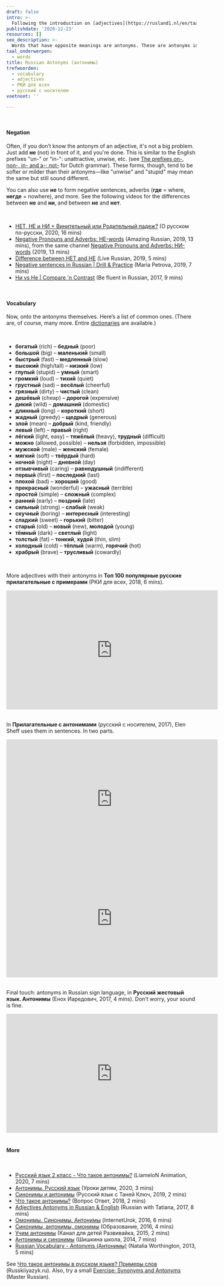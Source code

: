 ```yaml
---
draft: false
intro: >-
  Following the introduction on [adjectives](https://rusland1.nl/en/taal/20201219-russische-bijvoeglijk-naamwoorden/), where it was suggested to practice them with opposites or [antonyms](https://nl.wikipedia.org/wiki/Antoniem) (in Russian **антонимы**). They weren’t provided then and there, but here they are now.
publishdate: '2020-12-23'
resources: []
seo_description: >-
  Words that have opposite meanings are antonyms. These are antonyms in Russian. Example sentences in 2 videos, with links to more.
taal_onderwerpen:
  - words
title: Russian Antonyms (антонимы)
trefwoorden:
  - vocabulary
  - adjectives
  - РКИ для всех
  - русский с носителем
voetnoot: ''

---
```


<br/>

#### Negation

Often, if you don’t know the antonym of an adjective, it's not a big problem. Just add **не** (not) in front of it, and you're done. This is similar to the English prefixes "un-" or "in-": unattractive, unwise, etc. (see [The prefixes on-, non-, in- and a-; not-](https://ans.ruhosting.nl/e-ans/12/04/02/02/01/body.html) for Dutch grammar). These forms, though, tend to be softer or milder than their antonyms—like "unwise" and "stupid" may mean the same but still sound different.

You can also use **не** to form negative sentences, adverbs (**где** = where, **негде** = nowhere), and more. See the following videos for the differences between **не** and **ни**, and between **не** and **нет**.

<br/>

- [НЕТ, НЕ и НИ + Винительный или Родительный падеж?](https://youtu.be/6EmLJAcMGE4) (О русском по-русски, 2020, 16 mins)
- [Negative Pronouns and Adverbs: НЕ-words](https://youtu.be/MVWx0gos30I) (Amazing Russian, 2019, 13 mins), from the same channel [Negative Pronouns and Adverbs: НИ-words](https://youtu.be/wEkhyWhWQfs) (2019, 13 mins)
- [Difference between НЕТ and НЕ](https://youtu.be/Mz7zDQDxIjE) (Live Russian, 2019, 5 mins)
- [Negative sentences in Russian | Drill & Practice](https://youtu.be/WljaoZ1mVpk) (Maria Petrova, 2019, 7 mins)
- [Ни vs Не | Compare 'n Contrast](https://youtu.be/r8Zlmby7I6g) (Be fluent in Russian, 2017, 9 mins)

<br/>

#### Vocabulary

Now, onto the antonyms themselves. Here’s a list of common ones. (There are, of course, many more. Entire [dictionaries](https://antonymonline.ru/) are available.)

<br/>

- **богатый** (rich) – **бедный** (poor)
- **большой** (big) – **маленький** (small)
- **быстрый** (fast) – **медленный** (slow)
- **высокий** (high/tall) – **низкий** (low)
- **глупый** (stupid) – **умный** (smart)
- **громкий** (loud) – **тихий** (quiet)
- **грустный** (sad) – **весёлый** (cheerful)
- **грязный** (dirty) – **чистый** (clean)
- **дешёвый** (cheap) – **дорогой** (expensive)
- **дикий** (wild) – **домашний** (domestic)
- **длинный** (long) – **короткий** (short)
- **жадный** (greedy) – **щедрый** (generous)
- **злой** (mean) – **добрый** (kind, friendly)
- **левый** (left) – **правый** (right)
- **лёгкий** (light, easy) – **тяжёлый** (heavy), **трудный** (difficult)
- **можно** (allowed, possible) – **нельзя** (forbidden, impossible) 
- **мужской** (male) – **женский** (female)
- **мягкий** (soft) – **твёрдый** (hard)
- **ночной** (night) – **дневной** (day)
- **отзывчивый** (caring) – **равнодушный** (indifferent)
- **первый** (first) – **последний** (last)
- **плохой** (bad) – **хороший** (good)
- **прекрасный** (wonderful) – **ужасный** (terrible)
- **простой** (simple) – **сложный** (complex)
- **ранний** (early) – **поздний** (late)
- **сильный** (strong) – **слабый** (weak)
- **скучный** (boring) – **интересный** (interesting)
- **сладкий** (sweet) – **горький** (bitter)
- **старый** (old) – **новый** (new), **молодой** (young)
- **тёмный** (dark) – **светлый** (light)
- **толстый** (fat) – **тонкий**, **худой** (thin, slim)
- **холодный** (cold) – **тёплый** (warm), **горячий** (hot)
- **храбрый** (brave) – **трусливый** (cowardly)

<br/>

More adjectives with their antonyms in **Топ 100 популярные русские прилагательные с примерами** (РКИ для всех, 2018, 6 mins). 
<iframe width="560" height="315" src="https://www.youtube.com/embed/vHn359at6eM" frameborder="0" allow="accelerometer; autoplay; encrypted-media; gyroscope; picture-in-picture" allowfullscreen></iframe>

<br/>
<br/>

In **Прилагательные с антонимами** (русский с носителем, 2017), Elen Sheff uses them in sentences. In two parts.

<iframe width="560" height="315" src="https://www.youtube.com/embed/ZGsz0cwXJ-4" frameborder="0" allow="accelerometer; autoplay; clipboard-write; encrypted-media; gyroscope; picture-in-picture" allowfullscreen></iframe>

<iframe width="560" height="315" src="https://www.youtube.com/embed/fdXCL8PXf5w" frameborder="0" allow="accelerometer; autoplay; clipboard-write; encrypted-media; gyroscope; picture-in-picture" allowfullscreen></iframe>

<br/>
<br/>

Final touch: antonyms in Russian sign language, in **Русский жестовый язык. Антонимы** (Енох Иаредович, 2017, 4 mins). Don’t worry, your sound is fine.

<iframe width="560" height="315" src="https://www.youtube.com/embed/tgTF2v2M2No" frameborder="0" allow="accelerometer; autoplay; clipboard-write; encrypted-media; gyroscope; picture-in-picture" allowfullscreen></iframe>

<br/>
<br/>

#### More
<br/>

- [Русский язык 2 класс - Что такое антонимы?](https://youtu.be/QfmOVxk2SwI) (LiameloN Animation, 2020, 7 mins)
- [Антонимы. Русский язык](https://youtu.be/MZ70wA6glN0) (Уроки детям, 2020, 3 mins)
- [Синонимы и антонимы](https://youtu.be/7syt6tCPR0s) (Русский язык с Таней Ключ, 2019, 2 mins)
- [Что такое антонимы?](https://www.youtube.com/watch?v=iPa8jAnmgn0) (Вопрос Ответ, 2018, 2 mins)
- [Adjectives Antonyms in Russian & English](https://youtu.be/Orlzgmqq0EI) (Russian with Tatiana, 2017, 8 mins)
- [Омонимы. Синонимы. Антонимы](https://www.youtube.com/watch?v=OWZ8-HuOMrU) (InternetUrok, 2016, 6 mins)
- [Синонимы, антонимы, омонимы](https://www.youtube.com/watch?v=37DXjJOWFMw) (Образование, 2016, 4 mins)
- [Учим антонимы](https://www.youtube.com/watch?v=XuLqxZ4fTGs) (Канал для детей Развивайка, 2015, 2 mins)
- [Антонимы и синонимы](https://www.youtube.com/watch?v=0HRWgzUQcZA) (Шишкина школа, 2014, 7 mins)
- [Russian Vocabulary - Antonyms (Антонимы)](https://youtu.be/oPinuPT3d70) (Natalia Worthington, 2013, 5 mins)

See [Что такое антонимы в русском языке? Примеры слов](https://russkiiyazyk.ru/leksika/antonimy-primery-slov.html) (Russkiiyazyk.ru). Also, try a small [Exercise: Synonyms and Antonyms](http://masterrussian.com/bltest_syn_ant.shtml) (Master Russian).
